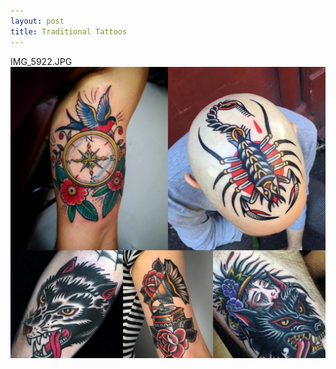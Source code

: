 ```yaml
---
layout: post
title: Traditional Tattoos
---
```

IMG_5922.JPG
![tribaltattoo](/images/IMG_5922.JPG)

